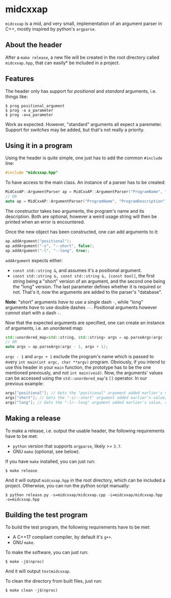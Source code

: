 # midcxxap
`midcxxap` is a mid, and very small, implementation of an argument parser in C++, mostly inspired by python's `argparse`.

## About the header
After a `make release`, a new file will be created in the root directory called `midcxxap.hpp`, that can easily\* be included in a project.

## Features
The header only has support for *positional* and *standard* arguments, i.e. things like:
```shell
$ prog positional_argument
$ prog -a a_parameter
$ prog -a=a_parameter
```
Work as expected. However, "standard" arguments all expect a paremeter. Support for *switches* may be added, but that's not really a priority.

## Using it in a program
Using the header is quite simple, one just has to add the common `#include` line:
```cpp
#include "midcxxap.hpp"
```
To have access to the main class. An instance of a parser has to be created:
```cpp
MidCxxAP::ArgumentParser ap = MidCxxAP::ArgumentParser("ProgramName", "ProgramDescription");
// OR
auto ap = MidCxxAP::ArgumentParser("ProgramName", "ProgramDescription");
```
The constructor takes two arguments, the program's name and its description. Both are optional, however a weird usage string will then be printed when an error is encountered.

Once the new object has been constructed, one can add arguments to it:
```cpp
ap.addArgument("positional");
ap.addArgument("-s", "--short", false);
ap.addArgument("-l", "--long", true);
```

`addArgument` expects either:
- `const std::string &`, and assumes it's a positional argument.
- `const std::string &, const std::string &, [const bool]`, the first string being a "short" version of an argument, and the second one being the "long" version. The last parameter defines whether it is required or not. That's it, now the arguments are added to the parser's "database".

__Note__: "short" arguments *have* to use a single dash `-`, while "long" arguments *have* to use double dashes `--`. Positional arguments however *cannot* start with a dash `-`.

Now that the expected arguments are specified, one can create an instance of arguments, i.e. an unordered map:
```cpp
std::unordered_map<std::string, std::string> args = ap.parseArgs(argc - 1, argv + 1);
// OR
auto args = ap.parseArgs(argc - 1, argv + 1);
```

`argc - 1` and `argv + 1` exclude the program's name which is passed to every `int main(int argc, char **argv)` program. Obviously, if you intend to use this header in your `main` function, the prototype has to be the one mentioned previously, and not `int main(void)`. Now, the arguments' values can be accessed using the `std::unordered_map`'s `[]` operator. In our previous example:
```cpp
args["positional"]; // Gets the "positional" argument added earlier's value.
args["short"]; // Gets the "-s/--short" argument added earlier's value, might be empty.
args["long"]; // Gets the "-l/--long" argument added earlier's value, cannot be empty since it is required.
```

## Making a release
To make a release, i.e. output the usable header, the following requirements have to be met:
- `python` version that supports `argparse`, likely >= `3.7`.
- GNU `make` (optional, see below).

If you have `make` installed, you can just run:
```shell
$ make release
```
And it will output `midcxxap.hpp` in the root directory, which can be included a project.
Otherwise, you can run the python script manually:
```shell
$ python release.py -s=midcxxap/midcxxap.cpp -i=midcxxap/midcxxap.hpp -o=midcxxap.hpp
```

## Building the test program
To build the test program, the following requirements have to be met:
- A C++17 compliant compiler, by default it's `g++`.
- GNU `make`.

To make the software, you can just run:
```shell
$ make -j$(nproc)
```
And it will output `testmidcxxap`.

To clean the directory from built files, just run:
```shell
$ make clean -j$(nproc)
```